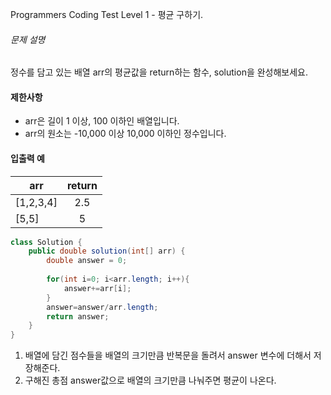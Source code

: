Programmers Coding Test Level 1 - 평균 구하기.









###### 문제 설명

정수를 담고 있는 배열 arr의 평균값을 return하는 함수, solution을 완성해보세요.

#### 제한사항

- arr은 길이 1 이상, 100 이하인 배열입니다.
- arr의 원소는 -10,000 이상 10,000 이하인 정수입니다.

#### 입출력 예

| arr       | return |
| --------- | :----: |
| [1,2,3,4] |  2.5   |
| [5,5]     |   5    |





```java
class Solution {
    public double solution(int[] arr) {
        double answer = 0;
        
        for(int i=0; i<arr.length; i++){
            answer+=arr[i];
        }
        answer=answer/arr.length;
        return answer;
    }
}
```
1. 배열에 담긴 점수들을 배열의 크기만큼 반복문을 돌려서 answer 변수에 더해서 저장해준다.
2. 구해진 총점 answer값으로 배열의 크기만큼 나눠주면 평균이 나온다.
